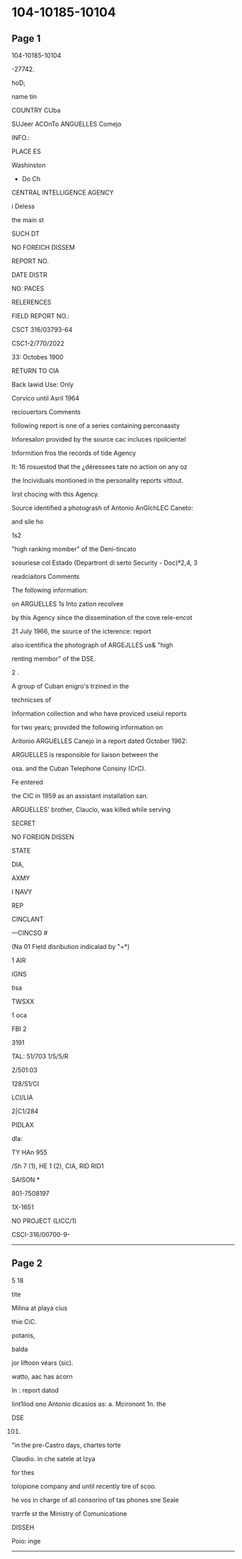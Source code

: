 # 104-10185-10104

## Page 1

104-10185-10104

-27742.

hoD;

name tin

COUNTRY CUba

SUJeer ACOnTo ANGUELLES Comejo

INFO.:

PLACE ES

Washinston

- Do Ch

CENTRAL INTELLIGENCE AGENCY

i Deless

the main st

SUCH DT

NO FOREICH DISSEM

REPORT NO.

DATE DISTR

NO. PACES

RELERENCES

FIELD REPORT NO.:

CSCT 316/03793-64

CSC1-2/770/2022

33: Octobes 1900

RETURN TO CIA

Back lawid Use: Only

Corvico until Asril 1964

reciouertors Comments

following report is one of a series containing perconaasty

Inforesalon provided by the source cac incluces ripolcientel

Informition fros the records of tide Agency

It: 16 rosuestod that the ¿déressees tate no action on any oz

the Incividuals montioned in the personality reports vittout.

lirst chocing with this Agency.

Source identified a photogrash of Antonio AnGIchLEC Caneto:

and sile ho

1s2

"high ranking momber" of the Deni-tincato

sosuriese col Estado (Departront di serto Security - Doc)º2,4, 3

readciaitors Comments

The following information:

on ARGUELLES 1s Into zation recolvee

by this Agency since the dissemination of the cove rele-encot

21 July 1966, the source of the icterence: report

also icentifica the photograph of ARGEJLLES us& "high

renting membor" of the DSE.

2 .

A group of Cuban enigro's trzined in the

technicses of

Information collection and who have proviced useiul reports

for two years; provided the following information on

Aritonio ARGUELLES Canejo in a report dated October 1962:

ARGUELLES is responsible for liaison between the

osa. and the Cuban Telephone Consiny (CrC).

Fe entered

the CIC in 1959 as an assistant installation san.

ARGUELLES' brother, Clauclo, was killed while serving

SECRET

NO FOREIGN DISSEN

STATE

DIA,

AXMY

I NAVY

REP

CINCLANT

—CINCSO #

(Na 01 Field disribution indicalad by "=*)

1 AIR

IGNS

tisa

TWSXX

1 oca

FBI 2

3191

TAL: 51/703 1/5/5/R

2/501:03

128/S1/CI

LCI/LIA

2|C1/284

PIDLAX

dIa:

TY HAn 955

/Sh 7 (1), HE 1 (2), CIA, RID RID1

SAISON *

801-7508197

1X-1651

NO PROJECT (LICC/1)

CSCI-316/00700-9-

---

## Page 2

5 18

tite

Milina at playa cius

thie CiC.

potanis,

balda

jor liftoon véars (sic).

watto, aac has acorn

In : report datod

Iint1ilod ono Antonio dicasios as: a. Mcironont 1n. the

DSE

0101.

"in the pre-Castro days, chartes torte

Claudio. in che satele at lzya

for thes

tolopione company and until recently tire of scoo.

he vos in charge of all consorino of tas phones sne Seale

trarrfe st the Ministry of Comunicatione

DISSEH

Poio: inge

---

